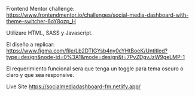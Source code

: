 Frontend Mentor challenge: https://www.frontendmentor.io/challenges/social-media-dashboard-with-theme-switcher-6oY8ozp_H

Utilizare HTML, SASS y Javascript.

El diseño a replicar: https://www.figma.com/file/Lb2DTIGYsb4ny0cYHtBoeK/Untitled?type=design&node-id=0%3A1&mode=design&t=7PvZDgvJzW9geLMP-1

El requerimiento funcional sera que tenga un toggle para tema oscuro o claro y que sea responsive.

Live Site https://socialmediadashboard-fm.netlify.app/

